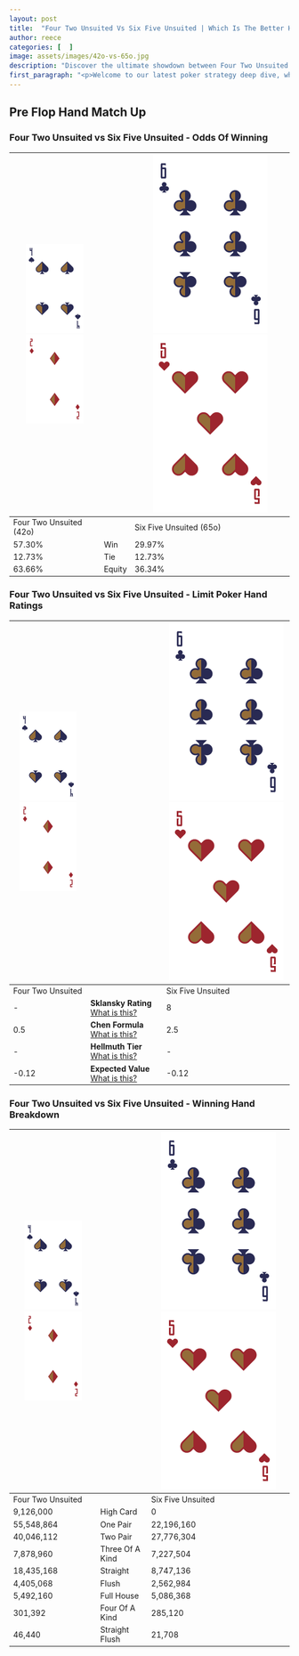```yaml
---
layout: post
title:  "Four Two Unsuited Vs Six Five Unsuited | Which Is The Better Hand In Poker? A Complete Guide"
author: reece
categories: [  ]
image: assets/images/42o-vs-65o.jpg
description: "Discover the ultimate showdown between Four Two Unsuited and Six Five Unsuited in poker! Uncover the odds, strategies, and scenarios where one hand triumphs over the other. Get ready to up your poker game with this thrilling analysis."
first_paragraph: "<p>Welcome to our latest poker strategy deep dive, where we're pitting two distinct hands against each other in a high-stakes showdown: Four Two Unsuited vs Six Five Unsuited.</p><p>In the dynamic world of poker, every decision counts, and knowing which hand holds the upper hand is key to your success at the table.</p><p>In this article, we'll dissect these two hands, explore the scenarios where one dominates the other, and equip you with the knowledge to make strategic choices that can tip the odds in your favor.</p><p>Get ready to unravel the intriguing dynamics of these poker hands and elevate your game to new heights.</p>"
---
```




[comment]: # (sp0)

## Pre Flop Hand Match Up

<div class="table hand-ratings" markdown="1"> 



### Four Two Unsuited vs Six Five Unsuited - Odds Of Winning


    
| ![image info](assets/images/hand1/4.png) ![image info](assets/images/hand1/2o.png) |  | ![image info](assets/images/hand2/6.png) ![image info](assets/images/hand2/5o.png) |
| -------- | -------- | -------- |
| Four Two Unsuited (42o) |  | Six Five Unsuited (65o) |
| 57.30% | Win | 29.97% |
| 12.73% | Tie | 12.73% |
| 63.66% | Equity | 36.34% |




[comment]: # (sp1)



### Four Two Unsuited vs Six Five Unsuited - Limit Poker Hand Ratings


    
| ![image info](assets/images/hand1/4.png) ![image info](assets/images/hand1/2o.png) |  | ![image info](assets/images/hand2/6.png) ![image info](assets/images/hand2/5o.png) |
| -------- | -------- | -------- |
| Four Two Unsuited |  | Six Five Unsuited |
| - | **Sklansky Rating** [What is this?](/sklansky-rating-explained) | 8 |
| 0.5 | **Chen Formula** [What is this?](/chen-formula-explained) | 2.5 |
| - | **Hellmuth Tier** [What is this?](/Hellmuth-tier-explained) | - |
| -0.12 | **Expected Value** [What is this?](/expected-value-explained) | -0.12 |




[comment]: # (sp2)



### Four Two Unsuited vs Six Five Unsuited - Winning Hand Breakdown


    
| ![image info](assets/images/hand1/4.png) ![image info](assets/images/hand1/2o.png) |  | ![image info](assets/images/hand2/6.png) ![image info](assets/images/hand2/5o.png) |
| -------- | -------- | -------- |
| Four Two Unsuited |  | Six Five Unsuited |
| 9,126,000 | High Card | 0 |
| 55,548,864 | One Pair | 22,196,160 |
| 40,046,112 | Two Pair | 27,776,304 |
| 7,878,960 | Three Of A Kind | 7,227,504 |
| 18,435,168 | Straight | 8,747,136 |
| 4,405,068 | Flush | 2,562,984 |
| 5,492,160 | Full House | 5,086,368 |
| 301,392 | Four Of A Kind | 285,120 |
| 46,440 | Straight Flush | 21,708 |




[comment]: # (sp3)



</div>

[comment]: # (sp4)



[comment]: # (sp5)

